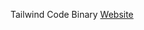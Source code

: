 Tailwind Code Binary <a href="https://kajalbormon.github.io/tailwind-codeBinary-Project/" target="_blank">Website</a>
